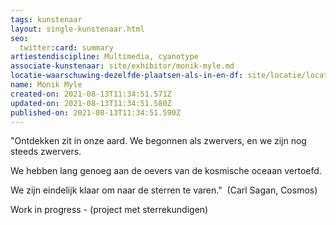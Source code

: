 ```yaml
---
tags: kunstenaar
layout: single-kunstenaar.html
seo:
  twitter:card: summary
artiestendiscipline: Multimedia, cyanotype
associate-kunstenaar: site/exhibitor/monik-myle.md
locatie-waarschuwing-dezelfde-plaatsen-als-in-en-df: site/locatie/locatie-van-monik-myle.md
name: Monik Myle
created-on: 2021-08-13T11:34:51.571Z
updated-on: 2021-08-13T11:34:51.580Z
published-on: 2021-08-13T11:34:51.590Z
---
```

"Ontdekken zit in onze aard. We begonnen als zwervers, en we zijn nog steeds zwervers. 

We hebben lang genoeg aan de oevers van de kosmische oceaan vertoefd. 

We zijn eindelijk klaar om naar de sterren te varen."                 (Carl Sagan, Cosmos)



Work in progress - (project met sterrekundigen)